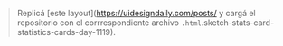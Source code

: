 > Replicá [este layout](https://uidesigndaily.com/posts/ y cargá el repositorio con el corrrespondiente archivo `.html`.sketch-stats-card-statistics-cards-day-1119).
